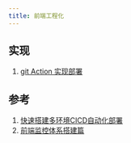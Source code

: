 ```yaml
---
title: 前端工程化
---
```


## 实现

1. [git Action 实现部署](../git笔记/gitAction.md)

## 参考

1. [快速搭建多环境CICD自动化部署](https://juejin.cn/post/7250083673189253176)
2. [前端监控体系搭建篇](https://mp.weixin.qq.com/s/uWLHW797-Wqp72r2MtD2cg)
